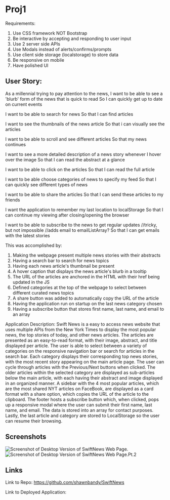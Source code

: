 # Proj1

Requirements:
1. Use CSS framework NOT Bootstrap
2. Be interactive by accepting and responding to user input 
3. Use 2 server side APIs
4. Use Modals instead of alerts/confirms/prompts
5. Use client side storage (localstorage) to store data
6. Be responsive on mobile 
7. Have polished UI



## User Story:

As a millennial trying to pay attention to the news, 
I want to be able to see a 'blurb' form of the news that is quick to read 
So I can quickly get up to date on current events

I want to be able to search for news
So that I can find articles

I want to see the thumbnails of the news article 
So that i can visually see the articles

I want to be able to scroll and see different articles 
So that my news continues 

I want to see a more detailed description of a news story whenever I hover over the image
So that I can read the abstract at a glance

I want to be able to click on the articles 
So that I can read the full article

I want to be able choose categories of news to specify my feed
So that I can quickly see different types of news

I want to be able to share the articles 
So that I can send these articles to my friends 

I want the application to remember my last location to localStorage
So that I can continue my viewing after closing/opening the browser 

I want to be able to subscribe to the news to get regular updates //tricky, but not impossible //adds email to emailListArray?
So that I can get emails with the latest stories

This was accomplished by: 
1. Making the webpage present multiple news stories with their abstracts 
2. Having a search bar to search for news topics
3. Having each news article's thumbnail be present
4. A hover caption that displays the news article's blurb in a tooltip
5. The URL of the articles are anchored in the HTML with their href being updated in the JS
6. Defined categories at the top of the webpage to select between different curated news topics
7. A share button was added to automatically copy the URL of the article
8. Having the application run on startup on the last news category chosen
9. Having a subscribe button that stores first name, last name, and email to an array

Application Description: 
Swift News is a easy to access news website that uses multiple APIs from the New York Times to display the most popular news, the top stories of today, and other news articles. The articles are presented as an easy-to-read format, with their image, abstract, and title displayed per article. The user is able to select between a variety of categories on the responsive navigation bar or search for articles in the search bar. Each category displays their corresponding top news stories, with the most recent story appearing on the main article page. The user can cycle through articles with the Previous/Next buttons when clicked. The older articles within the selected category are displayed as sub-articles below the main article, with each having their abstract and image displayed in an organized manner. A sidebar with the 4 most popular articles, which are the most shared NYT articles on FaceBook, are displayed as a card format with a share option, which copies the URL of the article to the clipboard. The footer hosts a subscribe button which, when clicked, pops up a responsive modal where the user can submit their first name, last name, and email. The data is stored into an array for contact purposes. Lastly, the last article and category are stored to LocalStorage so the user can resume their browsing.

## Screenshots

![Screenshot of Desktop Version of SwiftNews Web Page.](/assets/img/Screen%20Shot%202022-08-21%20at%208.44.28%20PM.png) 
![Screenshot of Desktop Version of SwiftNews Web Page.Pt.2](/assets/img/Screen%20Shot%202022-08-21%20at%208.45.12%20PM.png)

## Links

Link to Repo: https://github.com/shawnbandy/SwiftNews

Link to Deployed Application: 

